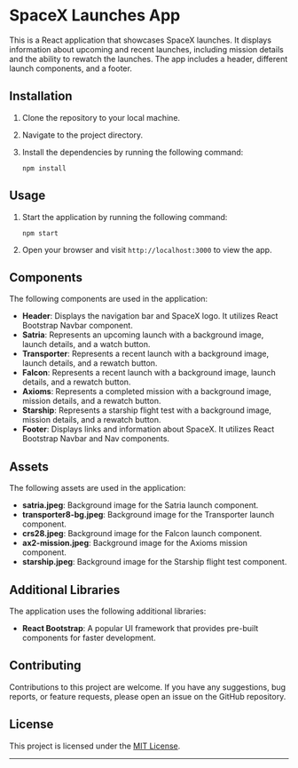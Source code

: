 # SpaceX Launches App

This is a React application that showcases SpaceX launches. It displays information about upcoming and recent launches, including mission details and the ability to rewatch the launches. The app includes a header, different launch components, and a footer.

## Installation

1. Clone the repository to your local machine.
2. Navigate to the project directory.
3. Install the dependencies by running the following command:

   ```shell
   npm install
   ```

## Usage

1. Start the application by running the following command:

   ```shell
   npm start
   ```

2. Open your browser and visit `http://localhost:3000` to view the app.

## Components

The following components are used in the application:

- **Header**: Displays the navigation bar and SpaceX logo. It utilizes React Bootstrap Navbar component.
- **Satria**: Represents an upcoming launch with a background image, launch details, and a watch button.
- **Transporter**: Represents a recent launch with a background image, launch details, and a rewatch button.
- **Falcon**: Represents a recent launch with a background image, launch details, and a rewatch button.
- **Axioms**: Represents a completed mission with a background image, mission details, and a rewatch button.
- **Starship**: Represents a starship flight test with a background image, mission details, and a rewatch button.
- **Footer**: Displays links and information about SpaceX. It utilizes React Bootstrap Navbar and Nav components.

## Assets

The following assets are used in the application:

- **satria.jpeg**: Background image for the Satria launch component.
- **transporter8-bg.jpeg**: Background image for the Transporter launch component.
- **crs28.jpeg**: Background image for the Falcon launch component.
- **ax2-mission.jpeg**: Background image for the Axioms mission component.
- **starship.jpeg**: Background image for the Starship flight test component.

## Additional Libraries

The application uses the following additional libraries:

- **React Bootstrap**: A popular UI framework that provides pre-built components for faster development.

## Contributing

Contributions to this project are welcome. If you have any suggestions, bug reports, or feature requests, please open an issue on the GitHub repository.

## License

This project is licensed under the [MIT License](https://opensource.org/licenses/MIT).

---
